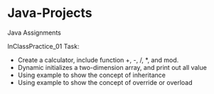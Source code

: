 # Java-Projects
Java Assignments

InClassPractice_01
  Task: 
  * Create a calculator, include function +, -, /, *, and mod.
  * Dynamic initializes a two-dimension array, and print out all value
  * Using example to show the concept of inheritance
  * Using example to show the concept of override or overload


